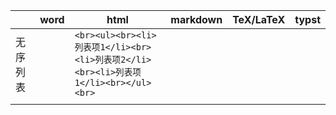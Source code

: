 
|          | word | html                                                                                    | markdown | TeX/LaTeX | typst |
| -------- | ---- | --------------------------------------------------------------------------------------- | -------- | --------- | ----- |
| 无序列表 |      | ```<br><ul><br><li>列表项1</li><br><li>列表项2</li><br><li>列表项1</li><br></ul><br>``` |          |           |       |
|          |      |                                                                                         |          |           |       |
